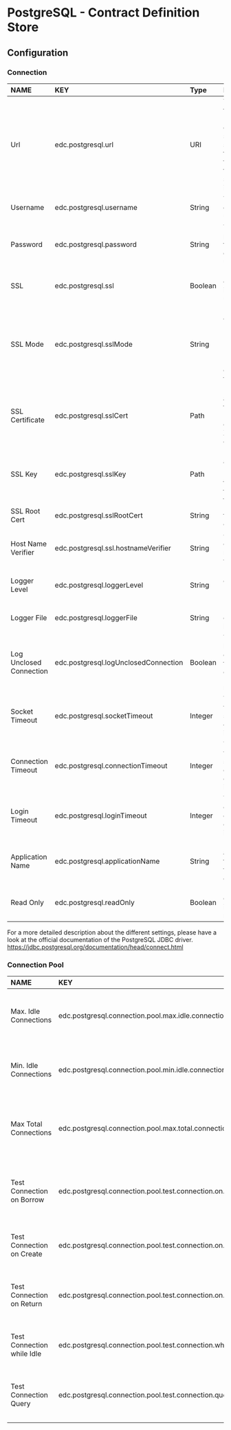 # PostgreSQL - Contract Definition Store

## Configuration

### Connection

| NAME                    | KEY                                  | Type    | Description                                                                                                                                                                                   |
|:------------------------|:-------------------------------------|:--------|:----------------------------------------------------------------------------------------------------------------------------------------------------------------------------------------------|
| Url                     | edc.postgresql.url                   | URI     | The url of the PostgreSQL database. If settings are specified in the URL, too, the values from other settings are ignored.                                                                    |
| Username                | edc.postgresql.username              | String  | The database user.                                                                                                                                                                            |
| Password                | edc.postgresql.password              | String  | The password of the database user.                                                                                                                                                            |                                                                                         |
| SSL                     | edc.postgresql.ssl                   | Boolean | If true the connection is made using SSL.                                                                                                                                                     |
| SSL Mode                | edc.postgresql.sslMode               | String  | Must be ether 'disable', 'allow', 'prefer', 'require', 'verify-ca' or 'verify-full'.                                                                                                          |
| SSL Certificate         | edc.postgresql.sslCert               | Path    | Full path for a certificate file. Must be PEM encoded X509v3 certificate.                                                                                                                     |
| SSL Key                 | edc.postgresql.sslKey                | Path    | Full path for a key file. Must be in [PKCS-12](https://en.wikipedia.org/wiki/PKCS_12) or [PKCS-8](https://en.wikipedia.org/wiki/PKCS_8) [DER format](https://wiki.openssl.org/index.php/DER). |
| SSL Root Cert           | edc.postgresql.sslRootCert           | String  | File name of the SSL root cert                                                                                                                                                                |
| Host Name Verifier      | edc.postgresql.ssl.hostnameVerifier  | String  | Class name of host name verifier.                                                                                                                                                             |
| Logger Level            | edc.postgresql.loggerLevel           | String  | Must be ether 'OFF', 'DEBUG' or 'TRACE'                                                                                                                                                       |
| Logger File             | edc.postgresql.loggerFile            | String  | File name output of the logger.                                                                                                                                                               |
| Log Unclosed Connection | edc.postgresql.logUnclosedConnection | Boolean | True to log leaked connections, that didn't call the `close()` method.                                                                                                                        |
| Socket Timeout          | edc.postgresql.socketTimeout         | Integer | Timeout value for socket read operations in seconds.                                                                                                                                          |
| Connection Timeout      | edc.postgresql.connectionTimeout     | Integer | Timeout value for socket connect operations in seconds.                                                                                                                                       |
| Login Timeout           | edc.postgresql.loginTimeout          | Integer | Timeout to establish a database connection in seconds.                                                                                                                                        |
| Application Name        | edc.postgresql.applicationName       | String  | Name of the application, that is using the connection.                                                                                                                                        |
| Read Only               | edc.postgresql.readOnly              | Boolean | Put the connection in read-only mode.                                                                                                                                                         |

For a more detailed description about the different settings, please have a look at the official documentation of the
PostgreSQL JDBC driver. https://jdbc.postgresql.org/documentation/head/connect.html

### Connection Pool

| NAME                       | KEY                                                        | Type    | Description                                                           |
|:---------------------------|:-----------------------------------------------------------|:--------|:----------------------------------------------------------------------|
| Max. Idle Connections      | edc.postgresql.connection.pool.max.idle.connections        | Integer | Maximum number of connections that can remain idle in the pool.       |
| Min. Idle Connections      | edc.postgresql.connection.pool.min.idle.connections        | Integer | Minimum number of connections that can remain idle in the pool.       |
| Max Total Connections      | edc.postgresql.connection.pool.max.total.connections       | Integer | Maximum number of connections that can be allocated at the same time. |
| Test Connection on Borrow  | edc.postgresql.connection.pool.test.connection.on.borrow   | Boolean | True to validate a connection before it's borrowed from the pool.     |
| Test Connection on Create  | edc.postgresql.connection.pool.test.connection.on.create   | Boolean | True to validate a connection after its creation.                     |
| Test Connection on Return  | edc.postgresql.connection.pool.test.connection.on.return   | Boolean | True to validate a connection after it is returned to the pool.       |
| Test Connection while Idle | edc.postgresql.connection.pool.test.connection.while.idle  | Boolean | True to validate connections while they are idle.                     |
| Test Connection Query      | edc.postgresql.connection.pool.test.connection.query       | String  | Query that is used to validate connections. Default `SELECT 1;`.      |
